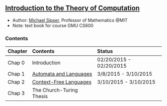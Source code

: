## [Introduction to the Theory of Computation](http://www.amazon.com/Introduction-Theory-Computation-Michael-Sipser/dp/0534950973)

- Author: [Michael Sipser](http://www-math.mit.edu/~sipser/), Professor of Mathematics @MIT
- Note: text book for course GMU CS600

### Contents
|Chapter | Contents| Status|
|:----|:----|:----|
|Chap 0| Introduction| 02/20/2015 - 02/20/2015|
|Chap 1| [Automata and Languages](file/chap1.md)| 3/8/2015 - 3/10/2015|
|Chap 2| [Context-Free Languages](file/chap2.md)| 3/10/2015 - 3/10/2015 |
|Chap 3| The Church-Turing Thesis| |
